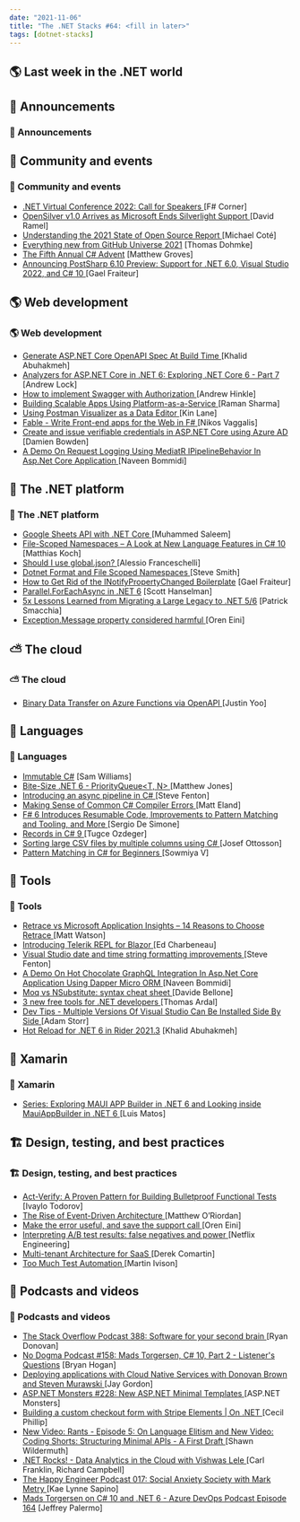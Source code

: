```yaml
---
date: "2021-11-06"
title: "The .NET Stacks #64: <fill in later>"
tags: [dotnet-stacks]
---
```


## 🌎 Last week in the .NET world

## 📢 Announcements
### 📢 Announcements


## 📅 Community and events
### 📅 Community and events

- [.NET Virtual Conference 2022: Call for Speakers ](https://sessionize.com/dotnet-virtual-conference-2022/) [F# Corner]
- [OpenSilver v1.0 Arrives as Microsoft Ends Silverlight Support ](https://visualstudiomagazine.com/articles/2021/10/26/opensilver-1-0.aspx) [David Ramel]
- [Understanding the 2021 State of Open Source Report ](https://tanzu.vmware.com/content/home-page/state-of-open-source-report-highlights) [Michael Coté]
- [Everything new from GitHub Universe 2021](https://github.blog/2021-10-27-everything-new-from-universe-2021/) [Thomas Dohmke]
- [The Fifth Annual C# Advent](http://feedproxy.google.com/~r/CrossCuttingConcerns/~3/JUIa-9J7BD4/The-Fifth-Annual-C-Advent) [Matthew Groves]
- [Announcing PostSharp 6.10 Preview: Support for .NET 6.0, Visual Studio 2022, and C# 10 ](http://feedproxy.google.com/~r/postsharp/~3/U14lIPYmiXQ/postsharp-6-10-preview.html) [Gael Fraiteur]

## 🌎 Web development
### 🌎 Web development

- [Generate ASP.NET Core OpenAPI Spec At Build Time ](https://khalidabuhakmeh.com/generate-aspnet-core-openapi-spec-at-build-time) [Khalid Abuhakmeh]
- [Analyzers for ASP.NET Core in .NET 6: Exploring .NET Core 6 - Part 7 ](https://andrewlock.net/exploring-dotnet-6-part-7-analyzers-for-minimal-apis/) [Andrew Lock]
- [How to implement Swagger with Authorization ](https://www.danylkoweb.com/Amp/how-to-implement-swagger-with-authorization-S9) [Andrew Hinkle]
- [Building Scalable Apps Using Platform-as-a-Service ](https://thenewstack.io/building-scalable-apps-using-platform-as-a-service/) [Raman Sharma]
- [Using Postman Visualizer as a Data Editor ](http://apievangelist.com/2021/10/23/using-postman-visualizer-as-a-data-editor/) [Kin Lane]
- [Fable - Write Front-end apps for the Web in F# ](http://www.i-programmer.info/news/87-web-development/14969-fable-write-front-end-apps-for-the-web-in-f.html) [Nikos Vaggalis]
- [Create and issue verifiable credentials in ASP.NET Core using Azure AD ](https://damienbod.com/2021/10/25/create-and-issuer-verifiable-credentials-in-asp-net-core-using-azure-ad/) [Damien Bowden]
- [A Demo On Request Logging Using MediatR IPipelineBehavior In Asp.Net Core Application ](https://www.learmoreseekmore.com/2021/09/demo-on-request-logging-using-mediatr-ipipelinebehavior-in-aspnetcore-application.html) [Naveen Bommidi]

## 🥅 The .NET platform
### 🥅 The .NET platform

- [Google Sheets API with .NET Core ](https://code-maze.com/google-sheets-api-with-net-core/) [Muhammed Saleem]
- [File-Scoped Namespaces – A Look at New Language Features in C# 10 ](https://blog.jetbrains.com/dotnet/2021/10/28/file-scoped-namespaces-in-csharp-10/) [Matthias Koch]
- [Should I use global.json? ](https://alessio.franceschelli.me/posts/dotnet/should-i-use-global-json/) [Alessio Franceschelli]
- [Dotnet Format and File Scoped Namespaces ](https://ardalis.com/dotnet-format-and-file-scoped-namespaces/) [Steve Smith]
- [How to Get Rid of the INotifyPropertyChanged Boilerplate](https://www.syncfusion.com/blogs/post/how-to-get-rid-of-the-inotifypropertychanged-boilerplate.aspx) [Gael Fraiteur]
- [Parallel.ForEachAsync in .NET 6](http://feeds.hanselman.com/~/670963774/0/scotthanselman~ParallelForEachAsync-in-NET) [Scott Hanselman]
- [5x Lessons Learned from Migrating a Large Legacy to .NET 5/6](https://blog.ndepend.com/5x-lessons-learned-from-migrating-a-large-legacy-to-net-5-6/) [Patrick Smacchia]
- [Exception.Message property considered harmful ](http://feedproxy.google.com/~r/AyendeRahien/~3/Zj9SXWsWObE/exception-message-property-considered-harmful) [Oren Eini]

## ⛅ The cloud
### ⛅ The cloud

- [Binary Data Transfer on Azure Functions via OpenAPI ](https://dev.to/azure/binary-data-transfer-on-azure-functions-via-openapi-5c0i) [Justin Yoo]

## 📔 Languages
### 📔 Languages

- [Immutable C#](https://codingwithsam.com/posts/immutabel-csharp/) [Sam Williams]
- [Bite-Size .NET 6 - PriorityQueue<T, N> ](http://feedproxy.google.com/~r/ExceptionNotFound/~3/fR-sm6KmZWA/) [Matthew Jones]
- [Introducing an async pipeline in C# ](https://www.stevefenton.co.uk/2021/10/introducing-an-async-pipeline-in-c/) [Steve Fenton]
- [Making Sense of Common C# Compiler Errors ](https://killalldefects.com/2021/10/25/making-sense-of-common-c-compiler-errors/) [Matt Eland]
- [F# 6 Introduces Resumable Code, Improvements to Pattern Matching and Tooling, and More ](https://www.infoq.com/news/2021/10/fsharp-6-resumable-code/?utm_campaign=infoq_content&amp;utm_source=infoq&amp;utm_medium=feed&amp;utm_term=global) [Sergio De Simone]
- [Records in C# 9 ](https://www.infoq.com/articles/records-c9-tugce-ozdeger/?utm_campaign=infoq_content&amp;utm_source=infoq&amp;utm_medium=feed&amp;utm_term=global) [Tugce Ozdeger]
- [Sorting large CSV files by multiple columns using C# ](https://josef.codes/sorting-large-csv-files-by-multiple-columns-using-c-sharp/) [Josef Ottosson]
- [Pattern Matching in C# for Beginners ](https://www.syncfusion.com/blogs/post/pattern-matching-in-c-for-beginners.aspx) [Sowmiya V]

## 🔧 Tools
### 🔧 Tools

- [Retrace vs Microsoft Application Insights – 14 Reasons to Choose Retrace ](https://stackify.com/33731-2/) [Matt Watson]
- [Introducing Telerik REPL for Blazor ](https://www.telerik.com/blogs/introducing-telerik-repl-blazor) [Ed Charbeneau]
- [Visual Studio date and time string formatting improvements ](https://www.stevefenton.co.uk/2021/10/visual-studio-date-and-time-string-formatting-improvements/) [Steve Fenton]
- [A Demo On Hot Chocolate GraphQL Integration In Asp.Net Core Application Using Dapper Micro ORM ](https://www.learmoreseekmore.com/2021/10/a-demo-on-hot-chocolate-graphql-integration-in-aspnetcore-application-using-dapper-micro-orm.html) [Naveen Bommidi]
- [Moq vs NSubstitute: syntax cheat sheet ](https://www.code4it.dev/blog/moq-vs-nsubstitute-syntax) [Davide Bellone]
- [3 new free tools for .NET developers ](https://blog.elmah.io/3-new-free-tools-for-net-developers/) [Thomas Ardal]
- [Dev Tips - Multiple Versions Of Visual Studio Can Be Installed Side By Side ](http://feedproxy.google.com/~r/WestDiscGolf/~3/H-iLozSp3u4/dev-tips-multiple-versions-of-visual-vtudio-can-be-installed-side-by-side) [Adam Storr]
- [Hot Reload for .NET 6 in Rider 2021.3](https://blog.jetbrains.com/dotnet/2021/10/25/hot-reload-for-net-6-in-rider-2021-3/) [Khalid Abuhakmeh]

## 📱 Xamarin
### 📱 Xamarin

- [Series: Exploring MAUI APP Builder in .NET 6 and Looking inside MauiAppBuilder in .NET 6 ](https://luismts.com/exploring-maui-app-builder-net-6/) [Luis Matos]

## 🏗 Design, testing, and best practices
### 🏗 Design, testing, and best practices

- [Act-Verify: A Proven Pattern for Building Bulletproof Functional Tests ](https://feeds.telerik.com/link/10828/14839184/act-verify-proven-pattern-building-bulletproof-functional-tests) [Ivaylo Todorov]
- [The Rise of Event-Driven Architecture ](https://thenewstack.io/the-rise-of-event-driven-architecture/) [Matthew O’Riordan]
- [Make the error useful, and save the support call ](http://feedproxy.google.com/~r/AyendeRahien/~3/3IqBHa9D-qM/make-the-error-useful-and-save-the-support-call) [Oren Eini]
- [Interpreting A/B test results: false negatives and power ](https://netflixtechblog.com/interpreting-a-b-test-results-false-negatives-and-power-6943995cf3a8?source=rss----2615bd06b42e---4) [Netflix Engineering]
- [Multi-tenant Architecture for SaaS ](https://codeopinion.com/multi-tenant-architecture-for-saas/) [Derek Comartin]
- [Too Much Test Automation ](https://www.stickyminds.com/article/too-much-test-automation) [Martin Ivison]

## 🎤 Podcasts and videos
### 🎤 Podcasts and videos

- [The Stack Overflow Podcast 388: Software for your second brain ](https://stackoverflow.blog/2021/10/29/podcast-388-software-for-your-second-brain/) [Ryan Donovan]
- [No Dogma Podcast #158: Mads Torgersen, C# 10, Part 2 - Listener's Questions](http://feedproxy.google.com/~r/NoDogmaPodcast/~3/o_LeGxeng1k/) [Bryan Hogan]
- [Deploying applications with Cloud Native Services with Donovan Brown and Steven Murawski ](http://www.youtube.com/watch?v=uSFEdYMxVsU) [Jay Gordon]
- [ASP.NET Monsters #228: New ASP.NET Minimal Templates ](http://www.youtube.com/watch?v=nS4bBkNn0tc) [ASP.NET Monsters]
- [Building a custom checkout form with Stripe Elements | On .NET ](https://channel9.msdn.com/Shows/On-NET/Building-a-custom-checkout-form-with-Stripe-Elements?WT.mc_id=DOP-MVP-4025064) [Cecil Phillip]
- [New Video: Rants -  Episode 5: On Language Elitism and New Video: Coding Shorts: Structuring Minimal APIs - A First Draft ](https://wildermuth.com/2021/10/21/new-video-rants-episode-5-on-language-elitism/) [Shawn Wildermuth]
- [.NET Rocks! - Data Analytics in the Cloud with Vishwas Lele ](http://www.dotnetrocks.com/default.aspx?ShowNum=1763) [Carl Franklin, Richard Campbell]
- [The Happy Engineer Podcast 017: Social Anxiety Society with Mark Metry ](https://oasisofcourage.com/017-social-anxiety-society-with-mark-metry/) [Kae Lynne Sapino]
- [Mads Torgersen on C# 10 and .NET 6 - Azure DevOps Podcast Episode 164](http://azuredevopspodcast.clear-measure.com/mads-torgersen-on-c-10-and-net-6-episode-164) [Jeffrey Palermo]


